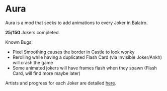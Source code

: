 # Aura
Aura is a mod that seeks to add animations to every Joker in Balatro.

**25/150** Jokers completed

Known Bugs:
- Pixel Smoothing causes the border in Castle to look wonky
- Rerolling while having a duplicated Flash Card (via Invisible Joker/Ankh) will crash the game
- Some animated jokers will have frames flash when they spawn (Flash Card, will find more maybe later)

Artists and progress for each Joker are detailed [here](https://docs.google.com/spreadsheets/d/1MGBtcHmb2hb9bE-ueEiKwMdn3c27fzgU46PYq8b6UhM/edit#gid=0).
